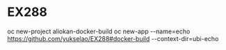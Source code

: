 # EX288

oc new-project aliokan-docker-build
oc new-app --name=echo https://github.com/yukselao/EX288#docker-build --context-dir=ubi-echo
